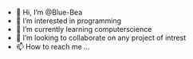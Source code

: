 - 👋 Hi, I’m @Blue-Bea
- 👀 I’m interested in programming
- 🌱 I’m currently learning computerscience
- 💞️ I’m looking to collaborate on any project of intrest
- 📫 How to reach me ...

<!---
Blue-Bea/Blue-Bea is a ✨ special ✨ repository because its `README.md` (this file) appears on your GitHub profile.
You can click the Preview link to take a look at your changes.
--->
